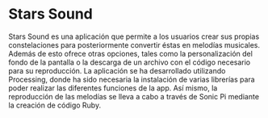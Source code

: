 # Stars Sound
Stars Sound es una aplicación que permite a los usuarios crear sus propias constelaciones para posteriormente convertir éstas en melodías musicales. Además de esto ofrece otras opciones, tales como la personalización del fondo de la pantalla o la descarga de un archivo con el código necesario para su reproducción.
La aplicación se ha desarrollado utilizando Processing, donde ha sido necesaria la instalación de varias librerías para poder realizar las diferentes funciones de la app. Así mismo, la reproducción de las melodías se lleva a cabo a través de Sonic Pi mediante la creación de código Ruby. 

